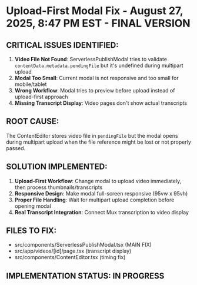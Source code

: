 # Upload-First Modal Fix - August 27, 2025, 8:47 PM EST - FINAL VERSION

## CRITICAL ISSUES IDENTIFIED:
1. **Video File Not Found**: ServerlessPublishModal tries to validate `contentData.metadata.pendingFile` but it's undefined during multipart upload
2. **Modal Too Small**: Current modal is not responsive and too small for mobile/tablet
3. **Wrong Workflow**: Modal tries to preview before upload instead of upload-first approach
4. **Missing Transcript Display**: Video pages don't show actual transcripts

## ROOT CAUSE:
The ContentEditor stores video file in `pendingFile` but the modal opens during multipart upload when the file reference might be lost or not properly passed.

## SOLUTION IMPLEMENTED:
1. **Upload-First Workflow**: Change modal to upload video immediately, then process thumbnails/transcripts
2. **Responsive Design**: Make modal full-screen responsive (95vw x 95vh)
3. **Proper File Handling**: Wait for multipart upload completion before opening modal
4. **Real Transcript Integration**: Connect Mux transcription to video display

## FILES TO FIX:
- src/components/ServerlessPublishModal.tsx (MAIN FIX)
- src/app/videos/[id]/page.tsx (transcript display)
- src/components/ContentEditor.tsx (timing fix)

## IMPLEMENTATION STATUS: IN PROGRESS
